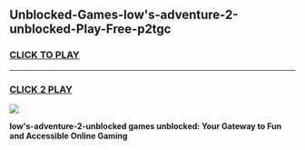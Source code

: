 
## Unblocked-Games-low's-adventure-2-unblocked-Play-Free-p2tgc
<h3>
<a href="https://premium76.site?title=low's-adventure-2-unblocked&ref=23A">CLICK TO PLAY</a></h3>
<hr>

<h3>
<a href="https://premium76.site?title=low's-adventure-2-unblocked&ref=23A">CLICK 2 PLAY</a>
  
</h3>

<a href="https://premium76.site?title=low's-adventure-2-unblocked&ref=23A"><img src="https://clearcache.store/games.png"></a>


**low's-adventure-2-unblocked games unblocked: Your Gateway to Fun and Accessible Online Gaming**
